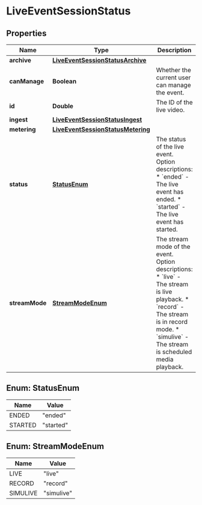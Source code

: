 

# LiveEventSessionStatus


## Properties

| Name | Type | Description | Notes |
|------------ | ------------- | ------------- | -------------|
|**archive** | [**LiveEventSessionStatusArchive**](LiveEventSessionStatusArchive.md) |  |  |
|**canManage** | **Boolean** | Whether the current user can manage the event. |  |
|**id** | **Double** | The ID of the live video. |  |
|**ingest** | [**LiveEventSessionStatusIngest**](LiveEventSessionStatusIngest.md) |  |  |
|**metering** | [**LiveEventSessionStatusMetering**](LiveEventSessionStatusMetering.md) |  |  |
|**status** | [**StatusEnum**](#StatusEnum) | The status of the live event.  Option descriptions:  * &#x60;ended&#x60; - The live event has ended.  * &#x60;started&#x60; - The live event has started.  |  |
|**streamMode** | [**StreamModeEnum**](#StreamModeEnum) | The stream mode of the event.  Option descriptions:  * &#x60;live&#x60; - The stream is live playback.  * &#x60;record&#x60; - The stream is in record mode.  * &#x60;simulive&#x60; - The stream is scheduled media playback.  |  |



## Enum: StatusEnum

| Name | Value |
|---- | -----|
| ENDED | &quot;ended&quot; |
| STARTED | &quot;started&quot; |



## Enum: StreamModeEnum

| Name | Value |
|---- | -----|
| LIVE | &quot;live&quot; |
| RECORD | &quot;record&quot; |
| SIMULIVE | &quot;simulive&quot; |



